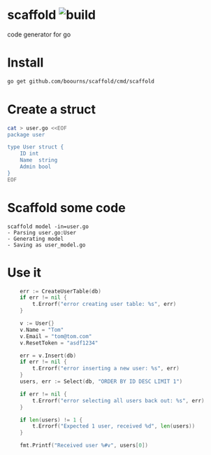 # scaffold ![build](https://github.com/boourns/scaffold/actions/workflows/go.yml/badge.svg)

code generator for go

# Install
```bash
go get github.com/boourns/scaffold/cmd/scaffold
```

# Create a struct
```bash
cat > user.go <<EOF
package user

type User struct {
	ID int
	Name  string
	Admin bool
}
EOF
```

# Scaffold some code
```
scaffold model -in=user.go
- Parsing user.go:User
- Generating model
- Saving as user_model.go
```

# Use it
```go
	err := CreateUserTable(db)
	if err != nil {
		t.Errorf("error creating user table: %s", err)
	}

	v := User{}
	v.Name = "Tom"
	v.Email = "tom@tom.com"
	v.ResetToken = "asdf1234"

	err = v.Insert(db)
	if err != nil {
		t.Errorf("error inserting a new user: %s", err)
	}
	users, err := Select(db, "ORDER BY ID DESC LIMIT 1")

    if err != nil {
    	t.Errorf("error selecting all users back out: %s", err)
    }

    if len(users) != 1 {
    	t.Errorf("Expected 1 user, received %d", len(users))
    }

    fmt.Printf("Received user %#v", users[0])
```


